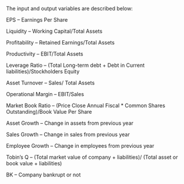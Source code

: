 The input and output variables are described below:

EPS – Earnings Per Share

Liquidity – Working Capital/Total Assets

Profitability – Retained Earnings/Total Assets

Productivity – EBIT/Total Assets

Leverage Ratio – (Total Long-term debt + Debt in Current liabilities)/Stockholders Equity

Asset Turnover – Sales/ Total Assets

Operational Margin – EBIT/Sales

Market Book Ratio – (Price Close Annual Fiscal * Common Shares Outstanding)/Book Value Per Share

Asset Growth – Change in assets from previous year

Sales Growth – Change in sales from previous year

Employee Growth – Change in employees from previous year

Tobin’s Q – (Total market value of company + liabilities)/ (Total asset or book value + liabilities)

BK – Company bankrupt or not

